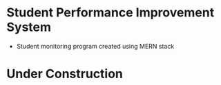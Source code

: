 # Student Performance Improvement System

- Student monitoring program created using MERN stack

# Under Construction
